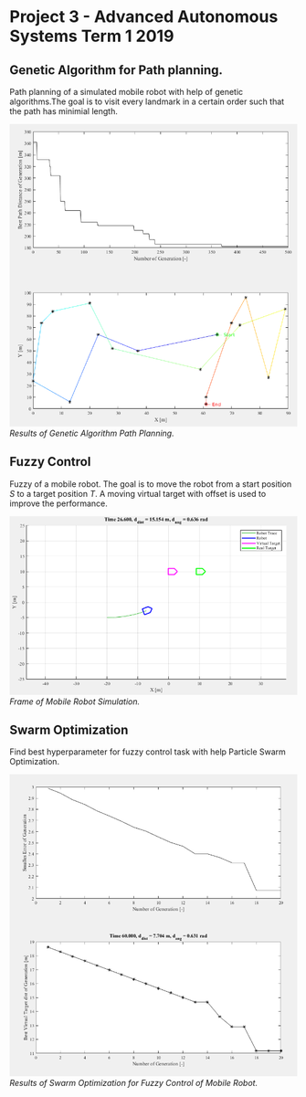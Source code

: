 # Project 3 - Advanced Autonomous Systems Term 1 2019

## Genetic Algorithm for Path planning.
Path planning of a simulated mobile robot with help of genetic algorithms.The goal is to visit every landmark in a certain order such that the path has minimial length.

![Alt text](./results/plot_genetic_algo.png?raw=true "Results of Genetic Algorithm Path Planning.")
*Results of Genetic Algorithm Path Planning.*


## Fuzzy Control
Fuzzy of a mobile robot. The goal is to move the robot from a start position $S$ to a target position $T$. A moving virtual target with offset is used to improve the performance.

![Alt text](./results/plot_fuzzy_control.png?raw=true "Frame of Mobile Robot Simulation.")
*Frame of Mobile Robot Simulation.*


## Swarm Optimization
Find best hyperparameter for fuzzy control task with help Particle Swarm Optimization.

![Alt text](./results/plot_particle_swarm.png?raw=true "Results of Swarm Optimization for Fuzzy Control of Mobile Robot.")
*Results of Swarm Optimization for Fuzzy Control of Mobile Robot.*
